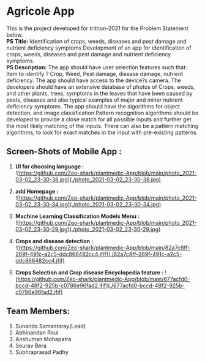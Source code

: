 # Agricole App

This is the project developed for trithon-2021 for the Problem Statement below.  
**PS Title:** Identification of crops, weeds, diseases and pest damage and nutrient deficiency symptoms Development of an app for identification of crops, weeds, diseases and pest damage and nutrient deficiency symptoms.   
**PS Description:** The app should have user selection features such that: Item to identify ? Crop, Weed, Pest damage, disease damage, nutrient deficiency. The app should have access to the device?s camera. The developers should have an extensive database of photos of Crops, weeds, and other plants, trees, symptoms in the leaves that have been caused by pests, diseases and also typical examples of major and minor nutrient deficiency symptoms. The app should have the algorithms for object detection, and image classification Pattern recognition algorithms should be developed to provide a close match for all possible inputs and further get the most likely matching of the inputs. There can also be a pattern matching algorithms, to look for exact matches in the input with pre-existing patterns.  

## Screen-Shots of Mobile App :   
1. **UI for choosing language :**   
![https://github.com/Zeo-shark/plantmedic-App/blob/main/photo_2021-03-02_23-30-38.jpg](./photo_2021-03-02_23-30-38.jpg)

2. **add Homepage :**  
![https://github.com/Zeo-shark/plantmedic-App/blob/main/photo_2021-03-02_23-30-34.jpg](./photo_2021-03-02_23-30-34.jpg)

3. **Machine Learning Classification Models Menu :**  
![https://github.com/Zeo-shark/plantmedic-App/blob/main/photo_2021-03-02_23-30-29.jpg](./photo_2021-03-02_23-30-29.jpg)

4. **Crops and disease detection :**   
![https://github.com/Zeo-shark/plantmedic-App/blob/main/82a7c8ff-269f-491c-a2c5-ddc866482cc4.jfif](./82a7c8ff-269f-491c-a2c5-ddc866482cc4.jfif)

5. **Crops Selection and Crop disease Encyclopedia feature :**
![https://github.com/Zeo-shark/plantmedic-App/blob/main/677acfd0-bccd-48f2-925b-c0786e96fad2.jfif](./677acfd0-bccd-48f2-925b-c0786e96fad2.jfif)

## Team Members:
1. Sunanda Samantaray(Lead)
2. Abhinandan Roul
3. Anshuman Mohapatra
4. Sourav Bera
5. Subhraprasad Padhy

